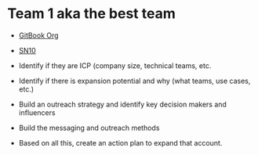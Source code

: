 # Team 1 aka the best team



* [GitBook Org](https://app.hubspot.com/contacts/8443689/record/2-1138478/1280451347)
* [SN10](https://app.gitbook.com/admin/o/6snd8PyPYMhg0wUw6CeQ)



* Identify if they are ICP (company size, technical teams, etc.



* Identify if there is expansion potential and why (what teams, use cases, etc.)
* Build an outreach strategy and identify key decision makers and influencers&#x20;
* Build the messaging and outreach methods
* Based on all this, create an action plan to expand that account.
